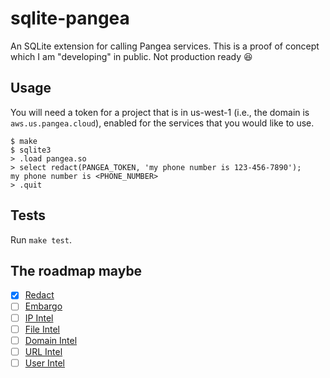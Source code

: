 # sqlite-pangea

An SQLite extension for calling Pangea services. This is a proof of concept
which I am "developing" in public. Not production ready :laughing:

## Usage

You will need a token for a project that is in us-west-1 (i.e., the domain is
`aws.us.pangea.cloud`), enabled for the services that you would like to use.

```text
$ make 
$ sqlite3
> .load pangea.so
> select redact(PANGEA_TOKEN, 'my phone number is 123-456-7890');
my phone number is <PHONE_NUMBER>
> .quit
```

## Tests

Run `make test`.

## The roadmap maybe

- [x] [Redact](https://pangea.cloud/services/redact/)
- [ ] [Embargo](https://pangea.cloud/services/embargo-check/)
- [ ] [IP Intel](https://pangea.cloud/services/ip-intel/reputation/)
- [ ] [File Intel](https://pangea.cloud/services/file-intel/)
- [ ] [Domain Intel](https://pangea.cloud/services/domain-intel/)
- [ ] [URL Intel](https://pangea.cloud/services/url-intel/)
- [ ] [User Intel](https://pangea.cloud/services/user-intel/)

